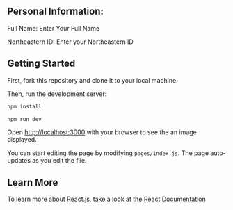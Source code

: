 ## Personal Information:

Full Name: Enter Your Full Name

Northeastern ID: Enter your Northeastern ID

## Getting Started
First, fork this repository and clone it to your local machine.

Then, run the development server:

```bash
npm install

npm run dev
```

Open [http://localhost:3000](http://localhost:3000) with your browser to see the an image displayed.

You can start editing the page by modifying `pages/index.js`. The page auto-updates as you edit the file.

## Learn More

To learn more about React.js, take a look at the [React Documentation](https://legacy.reactjs.org/docs/getting-started.html#learn-react)
